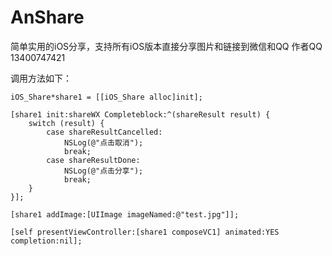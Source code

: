 # AnShare
简单实用的iOS分享，支持所有iOS版本直接分享图片和链接到微信和QQ
作者QQ 13400747421

调用方法如下：

    iOS_Share*share1 = [[iOS_Share alloc]init];
    
    [share1 init:shareWX Completeblock:^(shareResult result) {
        switch (result) {
            case shareResultCancelled:
                NSLog(@"点击取消");
                break;
            case shareResultDone:
                NSLog(@"点击分享");
                break;
        }
    }];
    
    [share1 addImage:[UIImage imageNamed:@"test.jpg"]];
    
    [self presentViewController:[share1 composeVC1] animated:YES completion:nil];
